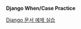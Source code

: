 **Django When/Case Practice**

[Django 문서 예제 실습](https://docs.djangoproject.com/ko/1.11/ref/models/conditional-expressions/#conditional-expressions)